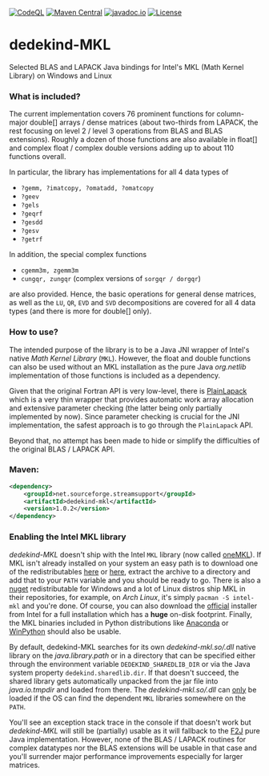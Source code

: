 [![CodeQL](https://github.com/stefan-zobel/dedekind-MKL/actions/workflows/codeql.yml/badge.svg)](https://github.com/stefan-zobel/dedekind-MKL/actions/workflows/codeql.yml)
[![Maven Central](https://maven-badges.herokuapp.com/maven-central/net.sourceforge.streamsupport/dedekind-mkl/badge.svg)](https://maven-badges.herokuapp.com/maven-central/net.sourceforge.streamsupport/dedekind-mkl)
[![javadoc.io](https://javadoc.io/badge2/net.sourceforge.streamsupport/dedekind-mkl/javadoc.svg)](https://javadoc.io/doc/net.sourceforge.streamsupport/dedekind-mkl)
[![License](https://img.shields.io/badge/License-Apache%202.0-blue.svg)](https://opensource.org/licenses/Apache-2.0)

# dedekind-MKL

Selected BLAS and LAPACK Java bindings for Intel's MKL (Math Kernel Library) on Windows and Linux


### What is included?

The current implementation covers 76 prominent functions for column-major double[] arrays / dense matrices (about two-thirds from LAPACK, the rest focusing on level 2 / level 3 operations from BLAS and BLAS extensions). Roughly a dozen of those functions are also available in float[] and complex float / complex double versions adding up to about 110 functions overall.

In particular, the library has implementations for all 4 data types of

* `?gemm, ?imatcopy, ?omatadd, ?omatcopy`
* `?geev`
* `?gels`
* `?geqrf`
* `?gesdd`
* `?gesv`
* `?getrf`

In addition, the special complex functions

* `cgemm3m, zgemm3m`
* `cungqr, zungqr` (complex versions of `sorgqr / dorgqr`)

are also provided. Hence, the basic operations for general dense matrices, as well as the `LU`, `QR`, `EVD` and `SVD` decompositions are covered for all 4 data types (and there is more for double[] only).


### How to use?

The intended purpose of the library is to be a Java JNI wrapper of Intel's native *Math Kernel Library* (`MKL`). However, the float and double functions can also be used without an MKL installation as the pure Java *org.netlib* implementation of those functions is included as a dependency.

Given that the original Fortran API is very low-level, there is [PlainLapack](https://github.com/stefan-zobel/dedekind-MKL/blob/master/src/main/java/net/frobenius/lapack/PlainLapack.java) which is a very thin wrapper that provides automatic work array allocation and extensive parameter checking (the latter being only partially implemented by now).
Since parameter checking is crucial for the JNI implementation, the safest approach is to go through the `PlainLapack` API.

Beyond that, no attempt has been made to hide or simplify the difficulties of the original BLAS / LAPACK API.


### Maven:

```xml
<dependency>
    <groupId>net.sourceforge.streamsupport</groupId>
    <artifactId>dedekind-mkl</artifactId>
    <version>1.0.2</version>
</dependency>
```

### Enabling the Intel MKL library

*dedekind-MKL* doesn't ship with the Intel `MKL` library (now called [oneMKL](https://software.intel.com/content/www/us/en/develop/tools/oneapi/base-toolkit/download.html)). If MKL isn't already installed on your system an easy path is to download one of the redistributables [here](https://repo1.maven.org/maven2/org/bytedeco/mkl/) or [here](https://github.com/Anlon-Burke/intel-mkl-x64-redist/releases), extract the archive to a directory and add that to your `PATH` variable and you should be ready to go. There is also a [nuget](https://www.nuget.org/packages/intelmkl.redist.win-x64/) redistributable for Windows and a lot of Linux distros ship MKL in their repositories, for example, on *Arch Linux*, it's simply `pacman -S intel-mkl` and you're done. Of course, you can also download the [official](https://software.intel.com/content/www/us/en/develop/tools/oneapi/base-toolkit/download.html) installer from Intel for a full installation which has a **huge** on-disk footprint. Finally, the MKL binaries included in Python distributions like [Anaconda](https://www.anaconda.com/products/individual) or [WinPython](https://winpython.github.io/) should also be usable.

By default, dedekind-MKL searches for its own *dedekind-mkl.so/.dll* native library on the *java.library.path* or in a directory that can be specified either through the environment variable `DEDEKIND_SHAREDLIB_DIR` or via the Java system property `dedekind.sharedlib.dir`. If that doesn't succeed, the shared library gets automatically unpacked from the jar file into *java.io.tmpdir* and loaded from there. The *dedekind-mkl.so/.dll* can <ins>only</ins> be loaded if the OS can find the dependent `MKL` libraries somewhere on the `PATH`.

You'll see an exception stack trace in the console if that doesn't work but *dedekind-MKL* will still be (partially) usable as it will fallback to the [F2J](https://repo1.maven.org/maven2/net/sourceforge/f2j/arpack_combined_all/0.1/) pure Java implementation. However, none of the BLAS / LAPACK routines for complex datatypes nor the BLAS extensions will be usable in that case and you'll surrender major performance improvements especially for larger matrices.

 